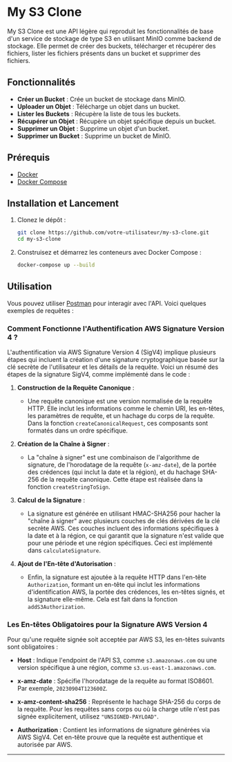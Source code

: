 # My S3 Clone

My S3 Clone est une API légère qui reproduit les fonctionnalités de base d'un service de stockage de type S3 en utilisant MinIO comme backend de stockage. Elle permet de créer des buckets, télécharger et récupérer des fichiers, lister les fichiers présents dans un bucket et supprimer des fichiers.

## Fonctionnalités

- **Créer un Bucket** : Crée un bucket de stockage dans MinIO.
- **Uploader un Objet** : Télécharge un objet dans un bucket.
- **Lister les Buckets** : Récupère la liste de tous les buckets.
- **Récupérer un Objet** : Récupère un objet spécifique depuis un bucket.
- **Supprimer un Objet** : Supprime un objet d'un bucket.
- **Supprimer un Bucket** : Supprime un bucket de MinIO.

## Prérequis

- [Docker](https://www.docker.com/)
- [Docker Compose](https://docs.docker.com/compose/)

## Installation et Lancement

1. Clonez le dépôt :

    ```bash
    git clone https://github.com/votre-utilisateur/my-s3-clone.git
    cd my-s3-clone
    ```

2. Construisez et démarrez les conteneurs avec Docker Compose :

    ```bash
    docker-compose up --build
    ```


## Utilisation

Vous pouvez utiliser [Postman](https://www.postman.com/) pour interagir avec l'API. Voici quelques exemples de requêtes :


### Comment Fonctionne l'Authentification AWS Signature Version 4 ?

L'authentification via AWS Signature Version 4 (SigV4) implique plusieurs étapes qui incluent la création d'une signature cryptographique basée sur la clé secrète de l'utilisateur et les détails de la requête. Voici un résumé des étapes de la signature SigV4, comme implémenté dans le code :

1. **Construction de la Requête Canonique** :
   - Une requête canonique est une version normalisée de la requête HTTP. Elle inclut les informations comme le chemin URI, les en-têtes, les paramètres de requête, et un hachage du corps de la requête. Dans la fonction `createCanonicalRequest`, ces composants sont formatés dans un ordre spécifique.

2. **Création de la Chaîne à Signer** :
   - La "chaîne à signer" est une combinaison de l'algorithme de signature, de l'horodatage de la requête (`x-amz-date`), de la portée des crédences (qui inclut la date et la région), et du hachage SHA-256 de la requête canonique. Cette étape est réalisée dans la fonction `createStringToSign`.

3. **Calcul de la Signature** :
   - La signature est générée en utilisant HMAC-SHA256 pour hacher la "chaîne à signer" avec plusieurs couches de clés dérivées de la clé secrète AWS. Ces couches incluent des informations spécifiques à la date et à la région, ce qui garantit que la signature n'est valide que pour une période et une région spécifiques. Ceci est implémenté dans `calculateSignature`.

4. **Ajout de l'En-tête d'Autorisation** :
   - Enfin, la signature est ajoutée à la requête HTTP dans l'en-tête `Authorization`, formant un en-tête qui inclut les informations d'identification AWS, la portée des crédences, les en-têtes signés, et la signature elle-même. Cela est fait dans la fonction `addS3Authorization`.

### Les En-têtes Obligatoires pour la Signature AWS Version 4

Pour qu'une requête signée soit acceptée par AWS S3, les en-têtes suivants sont obligatoires :

- **Host** : Indique l'endpoint de l'API S3, comme `s3.amazonaws.com` ou une version spécifique à une région, comme `s3.us-east-1.amazonaws.com`.

- **x-amz-date** : Spécifie l'horodatage de la requête au format ISO8601. Par exemple, `20230904T123600Z`.

- **x-amz-content-sha256** : Représente le hachage SHA-256 du corps de la requête. Pour les requêtes sans corps ou où la charge utile n'est pas signée explicitement, utilisez `"UNSIGNED-PAYLOAD"`.

- **Authorization** : Contient les informations de signature générées via AWS SigV4. Cet en-tête prouve que la requête est authentique et autorisée par AWS.

---